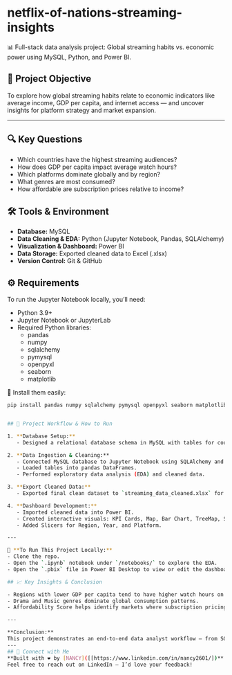 # netflix-of-nations-streaming-insights
📊 Full-stack data analysis project: Global streaming habits vs. economic power using MySQL, Python, and Power BI.
## 🎯 Project Objective

To explore how global streaming habits relate to economic indicators like average income, GDP per capita, and internet access — and uncover insights for platform strategy and market expansion.

---

## 🔍 Key Questions

- Which countries have the highest streaming audiences?
- How does GDP per capita impact average watch hours?
- Which platforms dominate globally and by region?
- What genres are most consumed?
- How affordable are subscription prices relative to income?

## 🛠️ Tools & Environment

- **Database:** MySQL  
- **Data Cleaning & EDA:** Python (Jupyter Notebook, Pandas, SQLAlchemy)
- **Visualization & Dashboard:** Power BI
- **Data Storage:** Exported cleaned data to Excel (.xlsx)
- **Version Control:** Git & GitHub

## ⚙️ Requirements

To run the Jupyter Notebook locally, you’ll need:

- Python 3.9+
- Jupyter Notebook or JupyterLab
- Required Python libraries:
  - pandas
  - numpy
  - sqlalchemy
  - pymysql
  - openpyxl
  - seaborn
  - matplotlib

📌 Install them easily:
```bash
pip install pandas numpy sqlalchemy pymysql openpyxl seaborn matplotlib


## 🔗 Project Workflow & How to Run

1. **Database Setup:**  
   - Designed a relational database schema in MySQL with tables for countries, platforms, subscriptions, genres, and economic indicators.

2. **Data Ingestion & Cleaning:**  
   - Connected MySQL database to Jupyter Notebook using SQLAlchemy and pymysql.
   - Loaded tables into pandas DataFrames.
   - Performed exploratory data analysis (EDA) and cleaned data.

3. **Export Cleaned Data:**  
   - Exported final clean dataset to `streaming_data_cleaned.xlsx` for use in Power BI.

4. **Dashboard Development:**  
   - Imported cleaned data into Power BI.
   - Created interactive visuals: KPI Cards, Map, Bar Chart, TreeMap, Scatter Plot, and Drilldown Table.
   - Added Slicers for Region, Year, and Platform.

---

📌 **To Run This Project Locally:**
- Clone the repo.
- Open the `.ipynb` notebook under `/notebooks/` to explore the EDA.
- Open the `.pbix` file in Power BI Desktop to view or edit the dashboard.

## 📈 Key Insights & Conclusion

- Regions with lower GDP per capita tend to have higher watch hours on free platforms, highlighting the impact of affordability.
- Drama and Music genres dominate global consumption patterns.
- Affordability Score helps identify markets where subscription pricing may be adjusted for better reach.

---

**Conclusion:**  
This project demonstrates an end-to-end data analyst workflow — from SQL database design to Python EDA and an interactive Power BI dashboard — providing valuable insights for content strategy and market expansion.
---
## 🙌 Connect with Me
**Built with ❤️ by [NANCY]([[https://www.linkedin.com/in/nancy2601/])**
Feel free to reach out on LinkedIn — I’d love your feedback!

